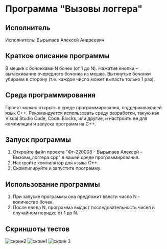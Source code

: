 # Программа "Вызовы логгера"

## Исполнитель
Исполнитель: Вырыпаев Алексей Андреевич

## Краткое описание программы
В мешке с бочонками N бочек (от 1 до N). 
Нажатие кнопки – вытаскивание очередного бочонка из мешка. 
Вытянутые бочонки убираем в сторону (т.е. каждое число может выпасть только 1 раз). 

## Среда программирования
Проект можно открыть в среде программирования, поддерживающей язык C++. Рекомендуется использовать среду разработки, такую как Visual Studio Code, Code::Blocks, или другие, и настроить ее для компиляции и запуска программ на C++.

## Запуск программы
1. Откройте файл проекта "Фт-220008 - Вырыпаев Алексей - Вызовы_логгера.cpp" в вашей среде программирования.
2. Настройте компилятор для языка C++.
3. Скомпилируйте и запустите программу.

## Использование программы
1. При запуске программы она предложит ввести число N - количество бочек.
2. После ввода N, программа выдаст последовательность чисел в случайном порядке от 1 до N.
   
## Скриншоты тестов
![скрин2](https://github.com/VyrypaevAleksei/Lab-9/assets/146480799/643e4c1d-cf66-4a09-9708-9f504c7dd431)
![скрин1](https://github.com/VyrypaevAleksei/Lab-9/assets/146480799/31c482a9-5782-4dae-8bd1-bbc2d8a514e2)
![скрин 3](https://github.com/VyrypaevAleksei/Lab-9/assets/146480799/7234c4aa-9878-4608-8a1e-20423063f8db)
